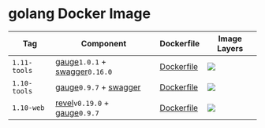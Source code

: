 # golang Docker Image

Tag | Component | Dockerfile | Image Layers
----|-----------|------------|-------------
`1.11-tools` | [gauge](https://gauge.org/)`1.0.1` + [swagger](https://goswagger.io)`0.16.0` | [Dockerfile](https://github.com/helphi/Dockerfile-golang/blob/master/1.11-tools/Dockerfile) | [![](https://images.microbadger.com/badges/image/helphi/golang:1.11-tools.svg)](https://microbadger.com/images/helphi/golang:1.11-tools "Get your own image badge on microbadger.com")
`1.10-tools` | [gauge](https://gauge.org/)`0.9.7` + [swagger](https://goswagger.io) | [Dockerfile](https://github.com/helphi/Dockerfile-golang/blob/master/1.10-tools/Dockerfile) | [![](https://images.microbadger.com/badges/image/helphi/golang:1.10-tools.svg)](https://microbadger.com/images/helphi/golang:1.10-tools "Get your own image badge on microbadger.com")
`1.10-web` | [revel](http://revel.github.io/)`v0.19.0` + [gauge](https://gauge.org/)`0.9.7` | [Dockerfile](https://github.com/helphi/Dockerfile-golang/blob/master/1.10-web/Dockerfile) | [![](https://images.microbadger.com/badges/image/helphi/golang:1.10-web.svg)](https://microbadger.com/images/helphi/golang:1.10-web "Get your own image badge on microbadger.com")